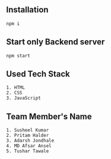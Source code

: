 ## Installation
```
npm i
```

## Start only Backend server
```
npm start
```
## Used Tech Stack
```
1. HTML
2. CSS
3. JavaScript
```
## Team Member's Name
```
1. Susheel Kumar
2. Pritam Halder
3. Adarsh Jondhale
4. MD Afsar Ansel
5. Tushar Tawale
